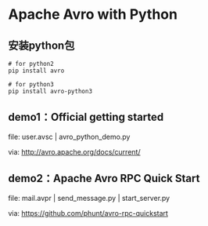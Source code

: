 # Apache Avro with Python

## 安装python包

```
# for python2
pip install avro

# for python3
pip install avro-python3
```

## demo1：Official getting started

file: user.avsc | avro_python_demo.py

via: http://avro.apache.org/docs/current/

## demo2：Apache Avro RPC Quick Start

file:  mail.avpr | send_message.py | start_server.py

via: https://github.com/phunt/avro-rpc-quickstart

